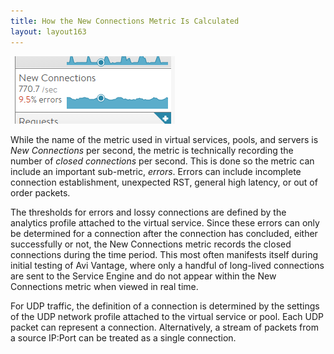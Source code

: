```yaml
---
title: How the New Connections Metric Is Calculated
layout: layout163
---
```

<a href="img/NewConnections.png"><img class="size-full wp-image-230 alignright" src="img/NewConnections.png" alt="NewConnections" width="263" height="108"></a>

While the name of the metric used in virtual services, pools, and servers is *New Connections* per second, the metric is technically recording the number of *closed connections* per second. This is done so the metric can include an important sub-metric, *errors*. Errors can include incomplete connection establishment, unexpected RST, general high latency, or out of order packets.

The thresholds for errors and lossy connections are defined by the analytics profile attached to the virtual service. Since these errors can only be determined for a connection after the connection has concluded, either successfully or not, the New Connections metric records the closed connections during the time period. This most often manifests itself during initial testing of Avi Vantage, where only a handful of long-lived connections are sent to the Service Engine and do not appear within the New Connections metric when viewed in real time.

For UDP traffic, the definition of a connection is determined by the settings of the UDP network profile attached to the virtual service or pool. Each UDP packet can represent a connection. Alternatively, a stream of packets from a source IP:Port can be treated as a single connection.
